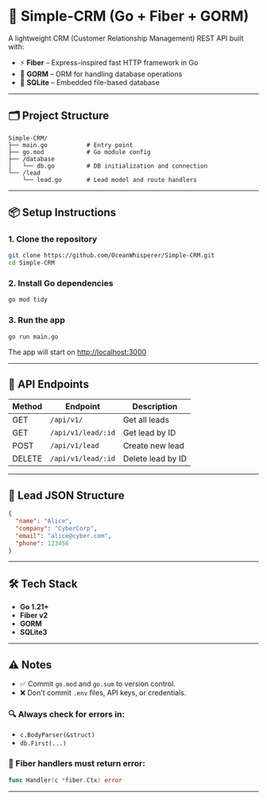 # 🧠 Simple-CRM (Go + Fiber + GORM)

A lightweight CRM (Customer Relationship Management) REST API built with:

- ⚡ **Fiber** – Express-inspired fast HTTP framework in Go  
- 🧬 **GORM** – ORM for handling database operations  
- 💾 **SQLite** – Embedded file-based database  

---

## 🗂 Project Structure

```
Simple-CRM/
├── main.go           # Entry point
├── go.mod            # Go module config
├── /database
│   └── db.go         # DB initialization and connection
└── /lead
    └── lead.go       # Lead model and route handlers
```

---

## 📦 Setup Instructions

### 1. Clone the repository

```bash
git clone https://github.com/OceanWhisperer/Simple-CRM.git
cd Simple-CRM
```

### 2. Install Go dependencies

```bash
go mod tidy
```

### 3. Run the app

```bash
go run main.go
```

The app will start on [http://localhost:3000](http://localhost:3000)

---

## 📡 API Endpoints

| Method | Endpoint           | Description       |
| ------ | ------------------ | ----------------- |
| GET    | `/api/v1/`         | Get all leads     |
| GET    | `/api/v1/lead/:id` | Get lead by ID    |
| POST   | `/api/v1/lead`     | Create new lead   |
| DELETE | `/api/v1/lead/:id` | Delete lead by ID |

---

## 🧱 Lead JSON Structure

```json
{
  "name": "Alice",
  "company": "CyberCorp",
  "email": "alice@cyber.com",
  "phone": 123456
}
```

---

## 🛠 Tech Stack

- **Go 1.21+**
- **Fiber v2**
- **GORM**
- **SQLite3**

---

## ⚠️ Notes

- ✅ Commit `go.mod` and `go.sum` to version control.
- ❌ Don't commit `.env` files, API keys, or credentials.

### 🔍 Always check for errors in:

- `c.BodyParser(&struct)`
- `db.First(...)`

### 🧩 Fiber handlers must return error:

```go
func Handler(c *fiber.Ctx) error
```

---
